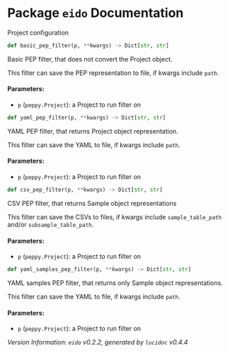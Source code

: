 <script>
document.addEventListener('DOMContentLoaded', (event) => {
  document.querySelectorAll('h3 code').forEach((block) => {
    hljs.highlightBlock(block);
  });
});
</script>

<style>
h3 .content { 
    padding-left: 22px;
    text-indent: -15px;
 }
h3 .hljs .content {
    padding-left: 20px;
    margin-left: 0px;
    text-indent: -15px;
    martin-bottom: 0px;
}
h4 .content, table .content, p .content, li .content { margin-left: 30px; }
h4 .content { 
    font-style: italic;
    font-size: 1em;
    margin-bottom: 0px;
}

</style>


# Package `eido` Documentation


Project configuration

```python
def basic_pep_filter(p, **kwargs) -> Dict[str, str]
```

Basic PEP filter, that does not convert the Project object.

This filter can save the PEP representation to file, if kwargs include `path`.
#### Parameters:

- `p` (`peppy.Project`):  a Project to run filter on




```python
def yaml_pep_filter(p, **kwargs) -> Dict[str, str]
```

YAML PEP filter, that returns Project object representation.

This filter can save the YAML to file, if kwargs include `path`.
#### Parameters:

- `p` (`peppy.Project`):  a Project to run filter on




```python
def csv_pep_filter(p, **kwargs) -> Dict[str, str]
```

CSV PEP filter, that returns Sample object representations

This filter can save the CSVs to files, if kwargs include
`sample_table_path` and/or `subsample_table_path`.
#### Parameters:

- `p` (`peppy.Project`):  a Project to run filter on




```python
def yaml_samples_pep_filter(p, **kwargs) -> Dict[str, str]
```

YAML samples PEP filter, that returns only Sample object representations.

This filter can save the YAML to file, if kwargs include `path`.
#### Parameters:

- `p` (`peppy.Project`):  a Project to run filter on







*Version Information: `eido` v0.2.2, generated by `lucidoc` v0.4.4*